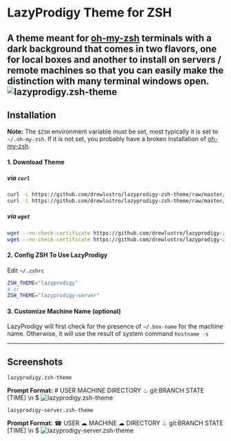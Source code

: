 # LazyProdigy Theme for ZSH
A theme meant for [oh-my-zsh](https://github.com/robbyrussell/oh-my-zsh/) terminals with a dark background that comes in two flavors, one for local boxes and another to install on servers / remote machines so that you can easily make the distinction with many terminal windows open.
![lazyprodigy.zsh-theme](http://pool.drewlustro.com/img/github/lazyprodigy-ss.png "lazyprodigy.zsh-theme")
---
## Installation

**Note:** The `$ZSH` environment variable must be set, most typically it is set to `~/.oh-my-zsh`. If it is not set, you probably have a broken installation of [oh-my-zsh](https://github.com/robbyrussell/oh-my-zsh/).

#### 1. Download Theme

##### via `curl`

```zsh
curl -L https://github.com/drewlustro/lazyprodigy-zsh-theme/raw/master/lazyprodigy.zsh-theme > "$ZSH/themes/lazyprodigy.zsh-theme"
curl -L https://github.com/drewlustro/lazyprodigy-zsh-theme/raw/master/lazyprodigy-server.zsh-theme > "$ZSH/themes/lazyprodigy-server.zsh-theme"
```

##### via `wget`

```zsh
wget --no-check-certificate https://github.com/drewlustro/lazyprodigy-zsh-theme/raw/master/lazyprodigy.zsh-theme -O "$ZSH/themes/lazyprodigy.zsh-theme"
wget --no-check-certificate https://github.com/drewlustro/lazyprodigy-zsh-theme/raw/master/lazyprodigy-server.zsh-theme -O "$ZSH/themes/lazyprodigy-server.zsh-theme"
```

#### 2. Config ZSH To Use LazyProdigy

Edit `~/.zshrc`
```zsh
ZSH_THEME="lazyprodigy"
# or
ZSH_THEME="lazyprodigy-server"
```

#### 3. Customize Machine Name (optional)

LazyProdigy will first check for the presence of `~/.box-name` for the machine name. Otherwise, it will use the result of system command `hostname -s`

---
## Screenshots

`lazyprodigy.zsh-theme`

**Prompt Format:** # USER MACHINE DIRECTORY ♨ git:BRANCH STATE [TIME] \n $ 
![lazyprodigy.zsh-theme](http://pool.drewlustro.com/img/github/lazyprodigy-ss.png "lazyprodigy.zsh-theme")


`lazyprodigy-server.zsh-theme`

**Prompt Format:** ☎ USER ☁ MACHINE ☁ DIRECTORY ♨ git:BRANCH STATE [TIME] \n $ 
![lazyprodigy-server.zsh-theme](http://pool.drewlustro.com/img/github/lazyprodigy-server-ss.png "lazyprodigy-server.zsh-theme")

